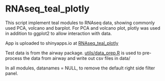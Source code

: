 # RNAseq_teal_plotly

This script implement teal modules to RNAseq data, showing commonly used PCA, volcano and barplot. For PCA and volcano plot, plotly was used in addition to ggplot2 to allow interaction with data.

App is uploaded to shinyapps.io at [RNAseq_teal_plotly](https://y7xfuy-chaoyang-ye.shinyapps.io/RNAseq_teal_plotly/)

Test data is from the airway package. [utils/data_prep.R](https://github.com/cyye47/RNAseq_teal_plotly/blob/main/utils/data_prep.R) is used to pre-process the data from airway and write out csv files in data/

In all modules, datanames = NULL, to remove the default right side filter panel.
